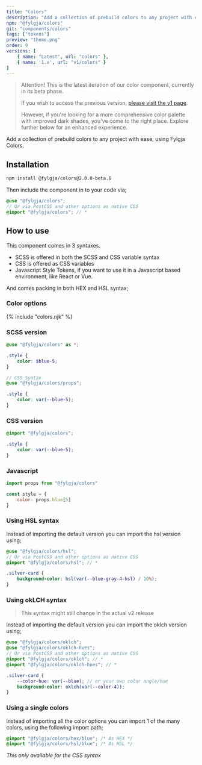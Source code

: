 ```yaml
---
title: "Colors"
description: "Add a collection of prebuild colors to any project with ease, using Fylgja Colors."
npm: "@fylgja/colors"
git: "components/colors"
tags: ["tokens"]
preview: "theme.png"
order: 9
versions: [
    { name: "Latest", url: "colors" },
    { name: '1.x', url: "v1/colors" }
]
---
```


> Attention!
> This is the latest iteration of our color component, currently in its beta phase.
> 
> If you wish to access the previous version, [please visit the v1 page](/components/v1/colors).
> 
> However, if you're looking for a more comprehensive color palette with improved dark shades,
> you've come to the right place.
> Explore further below for an enhanced experience.

Add a collection of prebuild colors to any project with ease, using Fylgja Colors.

## Installation

```bash
npm install @fylgja/colors@2.0.0-beta.6
```

Then include the component in to your code via;

```scss
@use "@fylgja/colors";
// Or via PostCSS and other options as native CSS
@import "@fylgja/colors"; // *
```

## How to use

This component comes in 3 syntaxes.

- SCSS is offered in both the SCSS and CSS variable syntax
- CSS is offered as CSS variables
- Javascript Style Tokens,
  if you want to use it in a Javascript based environment, like React or Vue.

And comes packing in both HEX and HSL syntax;

### Color options

{% include "colors.njk" %}

### SCSS version

```scss
@use "@fylgja/colors" as *;

.style {
    color: $blue-5;
}

// CSS Syntax
@use "@fylgja/colors/props";

.style {
    color: var(--blue-5);
}
```

### CSS version

```css
@import "@fylgja/colors";

.style {
    color: var(--blue-5);
}
```

### Javascript

```js
import props from "@fylgja/colors"

const style = {
    color: props.blue[5]
}
```

### Using HSL syntax

Instead of importing the default version you can import the hsl version using;

```scss
@use "@fylgja/colors/hsl";
// Or via PostCSS and other options as native CSS
@import "@fylgja/colors/hsl"; // *

.silver-card {
    background-color: hsl(var(--blue-gray-4-hsl) / 10%);
}
```

### Using okLCH syntax

> This syntax might still change in the actual v2 release

Instead of importing the default version you can import the oklch version using;

```scss
@use "@fylgja/colors/oklch";
@use "@fylgja/colors/oklch-hues";
// Or via PostCSS and other options as native CSS
@import "@fylgja/colors/oklch"; // *
@import "@fylgja/colors/oklch-hues"; // *

.silver-card {
    --color-hue: var(--blue); // or your own color angle/hue
    background-color: oklch(var(--color-4));
}
```

### Using a single colors

Instead of importing all the color options you can import 1 of the many colors, using the following import path;

```css
@import "@fylgja/colors/hex/blue"; /* As HEX */
@import "@fylgja/colors/hsl/blue"; /* As HSL */
```

_This only available for the CSS syntax_
